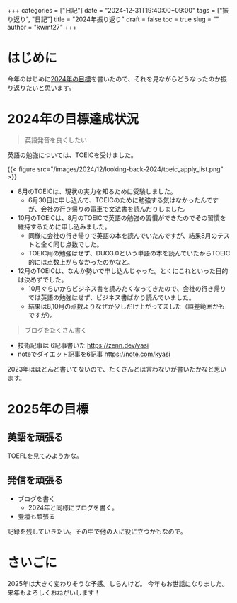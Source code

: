 +++
categories = ["日記"]
date = "2024-12-31T19:40:00+09:00"
tags = ["振り返り", "日記"]
title = "2024年振り返り"
draft = false
toc = true
slug = ""
author = "kwmt27"
+++

# はじめに

今年のはじめに[2024年の目標](/2024/01/08/new-years-resolution/)を書いたので、それを見ながらどうなったのか振り返りたいと思います。

# 2024年の目標達成状況

> 英語発音を良くしたい

英語の勉強については、TOEICを受けました。


{{< figure src="/images/2024/12/looking-back-2024/toeic_apply_list.png" >}}

- 8月のTOEICは、現状の実力を知るために受験しました。
  - 6月30日に申し込んで、TOEICのために勉強する気はなかったんですが、会社の行き帰りの電車で文法書を読んだりしました。
- 10月のTOEICは、8月のTOEICで英語の勉強の習慣ができたのでその習慣を維持するために申し込みました。
  - 同様に会社の行き帰りで英語の本を読んでいたんですが、結果8月のテストと全く同じ点数でした。
  - TOEIC用の勉強はせず、DUO3.0という単語の本を読んでいたからTOEIC的には点数上がらなかったのかなと。
- 12月のTOEICは、なんか勢いで申し込んじゃった。とくにこれといった目的は決めずでした。
  - 10月ぐらいからビジネス書を読みたくなってきたので、会社の行き帰りでは英語の勉強はせず、ビジネス書ばかり読んでいました。
  - 結果は8,10月の点数よりなぜか少しだけ上がってました（誤差範囲かもですが）。


> ブログをたくさん書く

- 技術記事は 6記事書いた https://zenn.dev/yasi
- noteでダイエット記事を6記事 https://note.com/kyasi

2023年はほとんど書いてないので、たくさんとは言わないが書いたかなと思います。



# 2025年の目標

## 英語を頑張る

TOEFLを見てみようかな。

## 発信を頑張る

- ブログを書く
  - 2024年と同様にブログを書く。
- 登壇も頑張る
  

記録を残していきたい。その中で他の人に役に立つかもなので。



# さいごに

2025年は大きく変わりそうな予感。しらんけど。
今年もお世話になりました。来年もよろしくおねがいします！
